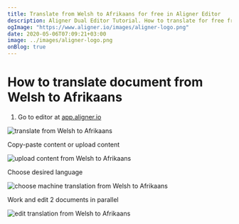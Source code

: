 ```yaml
---
title: Translate from Welsh to Afrikaans for free in Aligner Editor
description: Aligner Dual Editor Tutorial. How to translate for free from Welsh to Afrikaans. Aligner is multilingual document management platform. 
ogImage: "https://www.aligner.io/images/aligner-logo.png"
date: 2020-05-06T07:09:21+03:00
image: ../images/aligner-logo.png
onBlog: true
---
```


# How to translate document from Welsh to Afrikaans

1. Go to editor at [app.aligner.io](https://app.aligner.io "Aligner App web page")

![translate from Welsh to Afrikaans](../aligner-blank-editor.png "translate from Welsh to Afrikaans")

Copy-paste content or upload content

![upload content from Welsh to Afrikaans](../aligner-uploaded-document.png "upload content from Welsh to Afrikaans")

Choose desired language

![choose machine translation from Welsh to Afrikaans](../aligner-language-dropdown.png "choose machine translation from Welsh to Afrikaans")

Work and edit 2 documents in parallel

![edit translation from Welsh to Afrikaans](../aligner-double-sitded-editor.png "edit translation from Welsh to Afrikaans")

